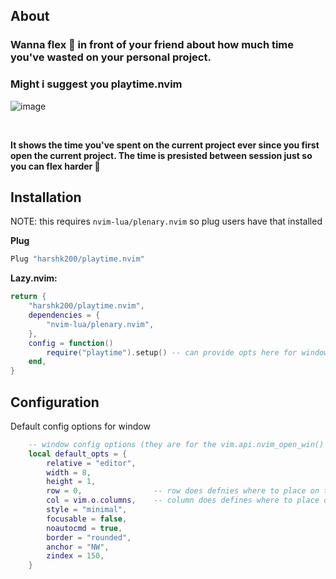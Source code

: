 ## About
### Wanna flex 💪 in front of your friend about how much time you've wasted on your personal project.
### Might i suggest you playtime.nvim
![image](https://github.com/user-attachments/assets/a6c426ca-e681-4faa-92dd-45b190da0c89)

<br/>

**It shows the time you've spent on the current project ever since you first open the current project. The time is presisted between session just so you can flex harder 💪**

## Installation

NOTE: this requires `nvim-lua/plenary.nvim` so plug users have that installed

**Plug**
```lua
Plug "harshk200/playtime.nvim"
```


**Lazy.nvim:**
```lua
return {
	"harshk200/playtime.nvim",
	dependencies = {
		"nvim-lua/plenary.nvim",
	},
	config = function()
		require("playtime").setup() -- can provide opts here for window ui configuration listed in the section below
	end,
}
```

## Configuration
Default config options for window
```lua
    -- window config options (they are for the vim.api.nvim_open_win() so you can provide anything you want for your styling)
    local default_opts = {
        relative = "editor",
        width = 8,
        height = 1,
        row = 0,                -- row does defnies where to place on the y axis
        col = vim.o.columns,    -- column does defines where to place on the x axis
        style = "minimal",
        focusable = false,
        noautocmd = true,
        border = "rounded",
        anchor = "NW",
        zindex = 150,
    }
```
